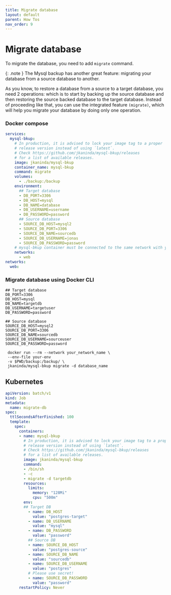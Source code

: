 ```yaml
---
title: Migrate database
layout: default
parent: How Tos
nav_order: 9
---
```


# Migrate database

To migrate the database, you need to add `migrate` command.

{: .note }
The Mysql backup has another great feature: migrating your database from a source database to another.

As you know, to restore a database from a source to a target database, you need 2 operations: which is to start by backing up the source database and then restoring the source backed database to the target database.
Instead of proceeding like that, you can use the integrated feature `(migrate)`, which will help you migrate your database by doing only one operation.


### Docker compose
```yml
services:
  mysql-bkup:
    # In production, it is advised to lock your image tag to a proper
    # release version instead of using `latest`.
    # Check https://github.com/jkaninda/mysql-bkup/releases
    # for a list of available releases.
    image: jkaninda/mysql-bkup
    container_name: mysql-bkup
    command: migrate
    volumes:
      - ./backup:/backup
    environment:
      ## Target database
      - DB_PORT=3306
      - DB_HOST=mysql
      - DB_NAME=database
      - DB_USERNAME=username
      - DB_PASSWORD=password
      ## Source database
      - SOURCE_DB_HOST=mysql2
      - SOURCE_DB_PORT=3306
      - SOURCE_DB_NAME=sourcedb
      - SOURCE_DB_USERNAME=jonas
      - SOURCE_DB_PASSWORD=password
    # mysql-bkup container must be connected to the same network with your database
    networks:
      - web
networks:
  web:
```

### Migrate database using Docker CLI


```
## Target database
DB_PORT=3306
DB_HOST=mysql
DB_NAME=targetdb
DB_USERNAME=targetuser
DB_PASSWORD=password

## Source database
SOURCE_DB_HOST=mysql2
SOURCE_DB_PORT=3306
SOURCE_DB_NAME=sourcedb
SOURCE_DB_USERNAME=sourceuser
SOURCE_DB_PASSWORD=password
```

```shell
 docker run --rm --network your_network_name \
 --env-file your-env
 -v $PWD/backup:/backup/ \
 jkaninda/mysql-bkup migrate -d database_name
```

## Kubernetes

```yaml
apiVersion: batch/v1
kind: Job
metadata:
  name: migrate-db
spec:
  ttlSecondsAfterFinished: 100
  template:
    spec:
      containers:
      - name: mysql-bkup
        # In production, it is advised to lock your image tag to a proper
        # release version instead of using `latest`.
        # Check https://github.com/jkaninda/mysql-bkup/releases
        # for a list of available releases.
        image: jkaninda/mysql-bkup
        command:
        - /bin/sh
        - -c
        - migrate -d targetdb
        resources:
          limits:
            memory: "128Mi"
            cpu: "500m"
        env:
        ## Target DB
          - name: DB_HOST
            value: "postgres-target"
          - name: DB_USERNAME
            value: "mysql"
          - name: DB_PASSWORD
            value: "password"
          ## Source DB
          - name: SOURCE_DB_HOST
            value: "postgres-source"
          - name: SOURCE_DB_NAME
            value: "sourcedb"
          - name: SOURCE_DB_USERNAME
            value: "postgres"
          # Please use secret!
          - name: SOURCE_DB_PASSWORD
            value: "password"
      restartPolicy: Never
```